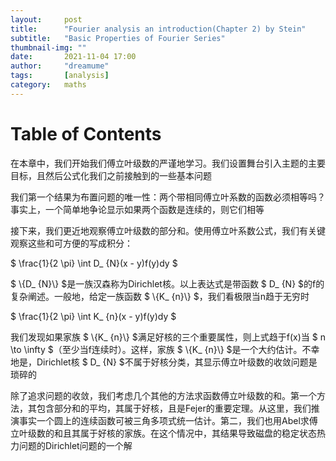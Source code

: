 ```yaml
---
layout:     post
title:      "Fourier analysis an introduction(Chapter 2) by Stein"
subtitle:   "Basic Properties of Fourier Series"
thumbnail-img: ""
date:       2021-11-04 17:00
author:     "dreamume"
tags: 		[analysis]
category:   maths
---
```

<head>
    <script src="https://cdn.mathjax.org/mathjax/latest/MathJax.js?config=TeX-AMS-MML_HTMLorMML" type="text/javascript"></script>
    <script type="text/x-mathjax-config">
        MathJax.Hub.Config({
            tex2jax: {
            skipTags: ['script', 'noscript', 'style', 'textarea', 'pre'],
            inlineMath: [['$','$']]
            }
        });
    </script>
</head>

# Table of Contents



在本章中，我们开始我们傅立叶级数的严谨地学习。我们设置舞台引入主题的主要目标，且然后公式化我们之前接触到的一些基本问题

我们第一个结果为布置问题的唯一性：两个带相同傅立叶系数的函数必须相等吗？事实上，一个简单地争论显示如果两个函数是连续的，则它们相等

接下来，我们更近地观察傅立叶级数的部分和。使用傅立叶系数公式，我们有关键观察这些和可方便的写成积分：

$ \\frac{1}{2 \\pi} \\int D_ {N}(x - y)f(y)dy $

$ \\{D_ {N}\\} $是一族汉森称为Dirichlet核。以上表达式是带函数 $ D_ {N} $的f的复杂阐述。一般地，给定一族函数 $ \\{K_ {n}\\} $，我们看极限当n趋于无穷时

$ \\frac{1}{2 \\pi} \\int K_ {n}(x - y)f(y)dy $

我们发现如果家族 $ \\{K_ {n}\\} $满足好核的三个重要属性，则上式趋于f(x)当 $ n \\to \\infty $（至少当f连续时）。这样，家族 $ \\{K_ {n}\\} $是一个大约估计。不幸地是，Dirichlet核 $ D_ {N} $不属于好核分类，其显示傅立叶级数的收敛问题是琐碎的

除了追求问题的收敛，我们考虑几个其他的方法求函数傅立叶级数的和。第一个方法，其包含部分和的平均，其属于好核，且是Fejer的重要定理。从这里，我们推演事实一个圆上的连续函数可被三角多项式统一估计。第二，我们也用Abel求傅立叶级数的和且其属于好核的家族。在这个情况中，其结果导致磁盘的稳定状态热力问题的Dirichlet问题的一个解

